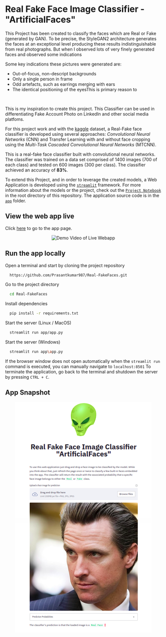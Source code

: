 
# Real Fake Face Image Classifier - "ArtificialFaces"

This Project has been created to classify the faces which are Real or Fake (generated by GAN). To be precise, the StyleGAN2 architecture generates the faces at an exceptional level producing these results indistinguishable from real photographs. But when I observed lots of very finely generated faces and observed some indications

Some key indications these pictures were generated are:

* Out-of-focus, non-descript backgrounds
* Only a single person in frame
* Odd artefacts, such as earrings merging with ears
* The identical positioning of the eyesThis is primary reason to
<br>

This is my inspiration to create this project. This Classifier can be used in differentiating Fake Account Photo on LinkedIn and other social media platfoms.

For this project work and with the [kaggle](https://www.kaggle.com/datasets/ciplab/real-and-fake-face-detection) dataset, a Real-Fake face classifier is developed using several approaches: *Convolutional Neural Networks* (CNN) and Transfer Learning with and without face cropping using the *Multi-Task Cascaded Convolutional Neural Networks* (MTCNN).

This is a real-fake face classifier built with convolutional neural networks. The classifier was trained on a
data set comprised of 1400 images (700 of each class) and tested on 600 images (300 per class). The classifier
achieved an accuracy of **83%**.

To extend this Project, and in order to leverage the created models, a Web Application is developed using the [```streamlit```](https://streamlit.io/) framework. For more information about the models or the project, check out the [```Project Notebook```](https://github.com/Prasantkumar987/Real-FakeFaces/blob/master/RealFake_faces_classification.ipynb) in the root directory of this repository. The application source code is in the [```app```](https://github.com/Prasantkumar987/Real-FakeFaces/tree/master/app) folder.

## View the web app live
Click [here](https://prasantkumar987-real-fakefaces-appapp-kl0mv2.streamlitapp.com/) to go to the app page.

<p align="center">
  <img src="assets/demo.mp4" alt="Demo Video of Live Webapp" width="600" />
</p>

## Run the app locally

Open a terminal and start by cloning the project repository

```bash
  https://github.com/Prasantkumar987/Real-FakeFaces.git
```

Go to the project directory

```bash
  cd Real-FakeFaces
```

Install dependencies

```bash
  pip install -r requirements.txt
```

Start the server (Linux / MacOS)

```bash
  streamlit run app/app.py
```

Start the server (Windows)

```bash
  streamlit run app\app.py
```

If the browser window does not open automatically when the ```streamlit run``` command is executed, you can manually navigate to ```localhost:8501```
To terminate the application, go back to the terminal and shutdown the server by pressing ```CTRL + C```.

## App Snapshot

<p align="center">
  <img src="https://github.com/Prasantkumar987/Real-FakeFaces/blob/master/app-snap/app_snapshot.png">
</p>
